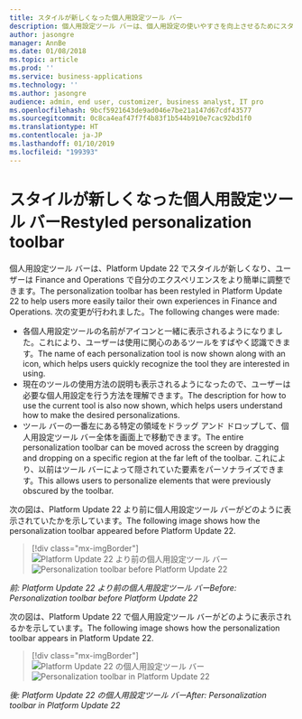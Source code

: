 ```yaml
---
title: スタイルが新しくなった個人用設定ツール バー
description: 個人用設定ツール バーは、個人用設定の使いやすさを向上させるためにスタイルが新しくなりました。
author: jasongre
manager: AnnBe
ms.date: 01/08/2018
ms.topic: article
ms.prod: ''
ms.service: business-applications
ms.technology: ''
ms.author: jasongre
audience: admin, end user, customizer, business analyst, IT pro
ms.openlocfilehash: 9bcf5921643de9ad046e7be21a147d67cdf43577
ms.sourcegitcommit: 0c8ca4eaf47f7f4b83f1b544b910e7cac92bd1f0
ms.translationtype: HT
ms.contentlocale: ja-JP
ms.lasthandoff: 01/10/2019
ms.locfileid: "199393"
---
```

# <a name="restyled-personalization-toolbar"></a><span data-ttu-id="b19c8-103">スタイルが新しくなった個人用設定ツール バー</span><span class="sxs-lookup"><span data-stu-id="b19c8-103">Restyled personalization toolbar</span></span>

<span data-ttu-id="b19c8-104">個人用設定ツール バーは、Platform Update 22 でスタイルが新しくなり、ユーザーは Finance and Operations で自分のエクスペリエンスをより簡単に調整できます。</span><span class="sxs-lookup"><span data-stu-id="b19c8-104">The personalization toolbar has been restyled in Platform Update 22 to help users more easily tailor their own experiences in Finance and Operations.</span></span> <span data-ttu-id="b19c8-105">次の変更が行われました。</span><span class="sxs-lookup"><span data-stu-id="b19c8-105">The following changes were made:</span></span> 

-  <span data-ttu-id="b19c8-106">各個人用設定ツールの名前がアイコンと一緒に表示されるようになりました。これにより、ユーザーは使用に関心のあるツールをすばやく認識できます。</span><span class="sxs-lookup"><span data-stu-id="b19c8-106">The name of each personalization tool is now shown along with an icon, which helps users quickly recognize the tool they are interested in using.</span></span>
-  <span data-ttu-id="b19c8-107">現在のツールの使用方法の説明も表示されるようになったので、ユーザーは必要な個人用設定を行う方法を理解できます。</span><span class="sxs-lookup"><span data-stu-id="b19c8-107">The description for how to use the current tool is also now shown, which helps users understand how to make the desired personalizations.</span></span>  
-  <span data-ttu-id="b19c8-108">ツール バーの一番左にある特定の領域をドラッグ アンド ドロップして、個人用設定ツール バー全体を画面上で移動できます。</span><span class="sxs-lookup"><span data-stu-id="b19c8-108">The entire personalization toolbar can be moved across the screen by dragging and dropping on a specific region at the far left of the toolbar.</span></span> <span data-ttu-id="b19c8-109">これにより、以前はツール バーによって隠されていた要素をパーソナライズできます。</span><span class="sxs-lookup"><span data-stu-id="b19c8-109">This allows users to personalize elements that were previously obscured by the toolbar.</span></span>   

<span data-ttu-id="b19c8-110">次の図は、Platform Update 22 より前に個人用設定ツール バーがどのように表示されていたかを示しています。</span><span class="sxs-lookup"><span data-stu-id="b19c8-110">The following image shows how the personalization toolbar appeared before Platform Update 22.</span></span>

> [!div class="mx-imgBorder"]
> <span data-ttu-id="b19c8-111">![Platform Update 22 より前の個人用設定ツール バー](media/oldPersonalizationToolbar.png  "Platform Update 22 より前の個人用設定ツール バー")</span><span class="sxs-lookup"><span data-stu-id="b19c8-111">![Personalization toolbar before Platform Update 22](media/oldPersonalizationToolbar.png  "Personalization toolbar before Platform Update 22")</span></span>

<span data-ttu-id="b19c8-112">*前: Platform Update 22 より前の個人用設定ツール バー*</span><span class="sxs-lookup"><span data-stu-id="b19c8-112">*Before: Personalization toolbar before Platform Update 22*</span></span>

<span data-ttu-id="b19c8-113">次の図は、Platform Update 22 で個人用設定ツール バーがどのように表示されるかを示しています。</span><span class="sxs-lookup"><span data-stu-id="b19c8-113">The following image shows how the personalization toolbar appears in Platform Update 22.</span></span>

> [!div class="mx-imgBorder"]
> <span data-ttu-id="b19c8-114">![Platform Update 22 の個人用設定ツール バー](media/restyledPersonalizationToolbar.png  "Platform Update 22 の個人用設定ツール バー")</span><span class="sxs-lookup"><span data-stu-id="b19c8-114">![Personalization toolbar in Platform Update 22](media/restyledPersonalizationToolbar.png  "Personalization toolbar in Platform Update 22")</span></span>

<span data-ttu-id="b19c8-115">*後: Platform Update 22 の個人用設定ツール バー*</span><span class="sxs-lookup"><span data-stu-id="b19c8-115">*After: Personalization toolbar in Platform Update 22*</span></span>



